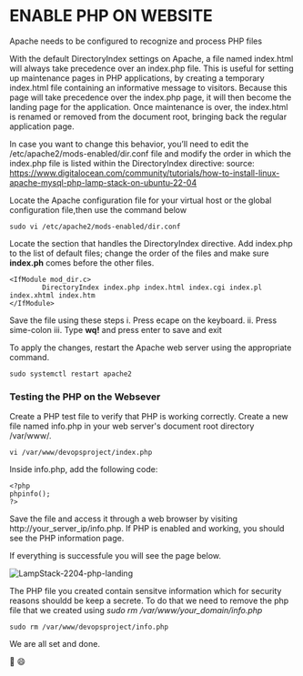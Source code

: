 # ENABLE PHP ON WEBSITE #
 Apache needs to be configured to recognize and process PHP files
 
With the default DirectoryIndex settings on Apache, a file named index.html will always take precedence over an index.php file.
This is useful for setting up maintenance pages in PHP applications, by creating a temporary index.html file containing an 
informative message to visitors. Because this page will take precedence over the index.php page, it will then become the landing 
page for the application. Once maintenance is over, the index.html is renamed or removed from the document root, bringing back the 
regular application page.

In case you want to change this behavior, you’ll need to edit the /etc/apache2/mods-enabled/dir.conf file and modify the order 
in which the index.php file is listed within the DirectoryIndex directive:
source: https://www.digitalocean.com/community/tutorials/how-to-install-linux-apache-mysql-php-lamp-stack-on-ubuntu-22-04

Locate the Apache configuration file for your virtual host or the global configuration file,then use the command below
```
sudo vi /etc/apache2/mods-enabled/dir.conf
``` 
Locate the section that handles the DirectoryIndex directive. Add index.php to the list of default files;
change the order of the files and make sure **index.ph** comes before the other files.

```
<IfModule mod_dir.c>
        DirectoryIndex index.php index.html index.cgi index.pl index.xhtml index.htm
</IfModule> 
```
Save the file using these steps
  i. Press ecape on the keyboard. 
  ii. Press sime-colon 
  iii. Type **wq!** and press enter to save and exit
  
To apply the changes, restart the Apache web server using the appropriate command.
```
sudo systemctl restart apache2  
```

### Testing the PHP on the Websever ###
Create a PHP test file to verify that PHP is working correctly. Create a new file named info.php in your web server's document root directory /var/www/.

```
vi /var/www/devopsproject/index.php
```

Inside info.php, add the following code:

```
<?php
phpinfo();
?>
```

Save the file and access it through a web browser by visiting http://your_server_ip/info.php. If PHP is enabled and working, you should see the PHP information page.

If everything is successfule you will see the page below.

![LampStack-2204-php-landing](https://github.com/AustinOzor/DevOps-Portfolio-Project-1/assets/99667583/0ad34200-71e2-4f72-afad-dd0645f7bd48)

The PHP file you created contain sensitve information which for security reasons shouldd be keep a secrete. 
To do that we need to remove the php file that we created using *sudo rm /var/www/your_domain/info.php*

```
sudo rm /var/www/devopsproject/info.php
```

We are all set and done.

👏 😄

